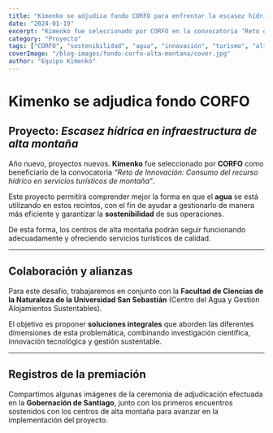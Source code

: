 ```yaml
---
title: "Kimenko se adjudica fondo CORFO para enfrentar la escasez hídrica en infraestructura de alta montaña"
date: "2024-01-19"
excerpt: "Kimenko fue seleccionado por CORFO en la convocatoria ‘Reto de Innovación: Consumo del recurso hídrico en servicios turísticos de montaña’, para desarrollar soluciones que promuevan la sostenibilidad en centros de alta montaña."
category: "Proyecto"
tags: ["CORFO", "sostenibilidad", "agua", "innovación", "turismo", "alta montaña"]
coverImage: "/blog-images/fondo-corfo-alta-montana/cover.jpg"
author: "Equipo Kimenko"
---
```


# Kimenko se adjudica fondo CORFO  
## Proyecto: *Escasez hídrica en infraestructura de alta montaña*  

Año nuevo, proyectos nuevos. **Kimenko** fue seleccionado por **CORFO** como beneficiario de la convocatoria *“Reto de Innovación: Consumo del recurso hídrico en servicios turísticos de montaña”*.  

Este proyecto permitirá comprender mejor la forma en que el **agua** se está utilizando en estos recintos, con el fin de ayudar a gestionarlo de manera más eficiente y garantizar la **sostenibilidad** de sus operaciones.  

De esta forma, los centros de alta montaña podrán seguir funcionando adecuadamente y ofreciendo servicios turísticos de calidad.  

---

## Colaboración y alianzas  

Para este desafío, trabajaremos en conjunto con la **Facultad de Ciencias de la Naturaleza de la Universidad San Sebastián** (Centro del Agua y Gestión Alojamientos Sustentables).  

El objetivo es proponer **soluciones integrales** que aborden las diferentes dimensiones de esta problemática, combinando investigación científica, innovación tecnológica y gestión sustentable.  

---

## Registros de la premiación  

Compartimos algunas imágenes de la ceremonia de adjudicación efectuada en la **Gobernación de Santiago**, junto con los primeros encuentros sostenidos con los centros de alta montaña para avanzar en la implementación del proyecto.  
